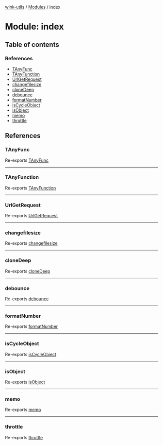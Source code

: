 [wink-utils](../README.md) / [Modules](../modules.md) / index

# Module: index

## Table of contents

### References

- [TAnyFunc](index.md#tanyfunc)
- [TAnyFunction](index.md#tanyfunction)
- [UrlGetRequest](index.md#urlgetrequest)
- [changefilesize](index.md#changefilesize)
- [cloneDeep](index.md#clonedeep)
- [debounce](index.md#debounce)
- [formatNumber](index.md#formatnumber)
- [isCycleObject](index.md#iscycleobject)
- [isObject](index.md#isobject)
- [memo](index.md#memo)
- [throttle](index.md#throttle)

## References

### TAnyFunc

Re-exports [TAnyFunc](memo.md#tanyfunc)

___

### TAnyFunction

Re-exports [TAnyFunction](debounce.md#tanyfunction)

___

### UrlGetRequest

Re-exports [UrlGetRequest](UrlGetRequest.md#urlgetrequest)

___

### changefilesize

Re-exports [changefilesize](changefilesize.md#changefilesize)

___

### cloneDeep

Re-exports [cloneDeep](cloneDeep.md#clonedeep)

___

### debounce

Re-exports [debounce](debounce.md#debounce)

___

### formatNumber

Re-exports [formatNumber](formatnumber.md#formatnumber)

___

### isCycleObject

Re-exports [isCycleObject](isCycleObject.md#iscycleobject)

___

### isObject

Re-exports [isObject](isObject.md#isobject)

___

### memo

Re-exports [memo](memo.md#memo)

___

### throttle

Re-exports [throttle](throttle.md#throttle)
